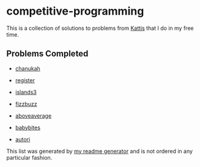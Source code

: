 # competitive-programming

This is a collection of solutions to problems from [Kattis](https://open.kattis.com) that I do in my free time.

## Problems Completed
- [chanukah](https://www.github.com/bradendubois/competitive-programming/tree/master/chanukah)

- [register](https://www.github.com/bradendubois/competitive-programming/tree/master/register)

- [islands3](https://www.github.com/bradendubois/competitive-programming/tree/master/islands3)

- [fizzbuzz](https://www.github.com/bradendubois/competitive-programming/tree/master/fizzbuzz)

- [aboveaverage](https://www.github.com/bradendubois/competitive-programming/tree/master/aboveaverage)

- [babybites](https://www.github.com/bradendubois/competitive-programming/tree/master/babybites)

- [autori](https://www.github.com/bradendubois/competitive-programming/tree/master/autori)



This list was generated by [my readme generator](https://www.github.com/bradendubois/blob/master/competitive-programming/generate_readme.cpp) and is not ordered in any particular fashion.